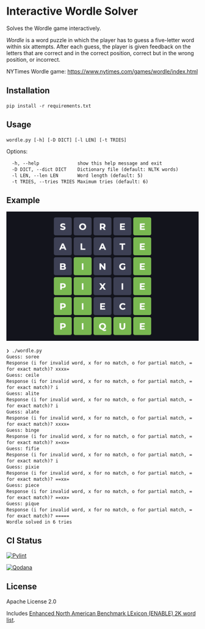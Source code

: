 # Interactive Wordle Solver

Solves the Wordle game interactively. 

_Wordle_ is a word puzzle in which the player has to guess a five-letter word within six attempts. After each guess, the player is given feedback on the letters that are correct and in the correct position, correct but in the wrong position, or incorrect.

NYTimes Wordle game: https://www.nytimes.com/games/wordle/index.html

## Installation
`pip install -r requirements.txt`

## Usage

`wordle.py [-h] [-D DICT] [-l LEN] [-t TRIES]`

Options:
```
  -h, --help              show this help message and exit
  -D DICT, --dict DICT    Dictionary file (default: NLTK words)
  -l LEN, --len LEN       Word length (default: 5)
  -t TRIES, --tries TRIES Maximum tries (default: 6)
```

## Example
![Example Wordle game](./wordlegame.png)
```
❯ ./wordle.py
Guess: soree
Response (i for invalid word, x for no match, o for partial match, = for exact match)? xxxx=
Guess: ceile
Response (i for invalid word, x for no match, o for partial match, = for exact match)? i
Guess: alite
Response (i for invalid word, x for no match, o for partial match, = for exact match)? i
Guess: alate
Response (i for invalid word, x for no match, o for partial match, = for exact match)? xxxx=
Guess: binge
Response (i for invalid word, x for no match, o for partial match, = for exact match)? x=xx=
Guess: fifie
Response (i for invalid word, x for no match, o for partial match, = for exact match)? i
Guess: pixie
Response (i for invalid word, x for no match, o for partial match, = for exact match)? ==xx=
Guess: piece
Response (i for invalid word, x for no match, o for partial match, = for exact match)? ==xx=
Guess: pique
Response (i for invalid word, x for no match, o for partial match, = for exact match)? =====
Wordle solved in 6 tries
```

## CI Status
[![Pylint](https://github.com/arunkv/wordle/actions/workflows/pylint.yml/badge.svg)](https://github.com/arunkv/wordle/actions/workflows/pylint.yml)

[![Qodana](https://github.com/arunkv/wordle/actions/workflows/qodana_code_quality.yml/badge.svg)](https://github.com/arunkv/wordle/actions/workflows/qodana_code_quality.yml)

## License

Apache License 2.0

Includes [Enhanced North American Benchmark LExicon (ENABLE) 2K word list](http://wiki.puzzlers.org/dokuwiki/doku.php?id=solving:wordlists:about:enable_readme).
